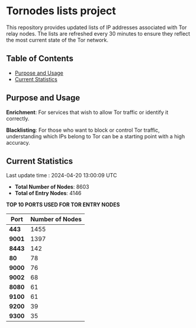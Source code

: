 # Tornodes lists project

This repository provides updated lists of IP addresses associated with Tor relay nodes. The lists are refreshed every 30 minutes to ensure they reflect the most current state of the Tor network.

## Table of Contents

- [Purpose and Usage](#purpose-and-usage)
- [Current Statistics](#current-statistics)


## Purpose and Usage

**Enrichment**: For services that wish to allow Tor traffic or identify it correctly.

**Blacklisting**: For those who want to block or control Tor traffic, understanding which IPs belong to Tor can be a starting point with a high accuracy.

## Current Statistics

Last update time : 2024-04-20 13:00:09 UTC

- **Total Number of Nodes**: 8603
- **Total of Entry Nodes**: 4146

**TOP 10 PORTS USED FOR TOR ENTRY NODES**

| **Port** | **Number of Nodes** |
|------|-----------------|
| **443**   | 1455  |
| **9001**   | 1397  |
| **8443**   | 142  |
| **80**   | 78  |
| **9000**   | 76  |
| **9002**   | 68  |
| **8080**   | 61  |
| **9100**   | 61  |
| **9200**   | 39  |
| **9300**   | 35  |

